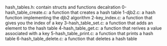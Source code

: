 hash_tables.h: contain structs and functions decalration
0-hash_table_create.c: a function that creates a hash table
1-djb2.c: a hash function implementing the djb2 algorithm
2-key_index.c: a function that gives you the index of a key
3-hash_table_set.c: a function that adds an element to the hash table
4-hash_table_get.c: a function that rerives a value associated with a key
5-hash_table_print.c: a function that prints a hash table
6-hash_table_delete.c: a function that deletes a hash table
